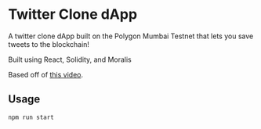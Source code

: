 # Twitter Clone dApp

A twitter clone dApp built on the Polygon Mumbai Testnet that lets you save tweets to the blockchain!

Built using React, Solidity, and Moralis

Based off of <a href="https://www.youtube.com/watch?v=HrlpTJD_CF0">this video</a>.

## Usage

```bash
npm run start
```

